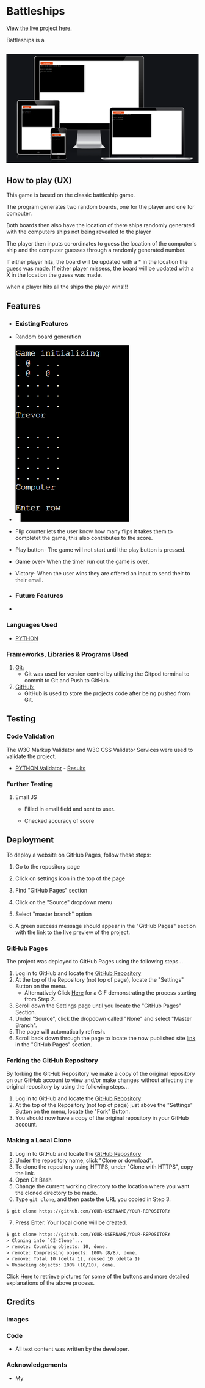 <h1 align="left">Battleships</h1>

[View the live project here.](https://battle-ships-p3.herokuapp.com/)

Battleships is a 
<h2 align ="center"><img src="images/imageswebsite.png"></h2>

## How to play (UX)


 This game is based on the classic battleship game.

 The program generates two random boards, one for the player and one for
  computer.

 Both boards then also have the location of there ships randomly generated
 with the computers ships not being revealed to the player

 The player then inputs co-ordinates to guess the location of the computer's ship and the 
 computer guesses through a randomly generated number.

 If either player hits, the board will be updated with a * in the location the guess was made.
 If either player missess, the board will be updated with a X in the location the guess was made.

 when a player hits all the ships the player wins!!!




    

    
## Features


- ### Existing Features

- Random board generation


- <img src="images/random-board.png">

- Flip counter lets the user know how many flips it takes them to completet the game, this also contributes to the score.
- Play button- The game will not start until the play button is pressed.
- Game over- When the timer run out the game is over.
- Victory- When the user wins they are offered an input to send their to their email.
  

- ### Future Features

- 
### Languages Used

-   [PYTHON](https://en.wikipedia.org/wiki/Python_(programming_language))

### Frameworks, Libraries & Programs Used
    

1. [Git:](https://git-scm.com/)
    - Git was used for version control by utilizing the Gitpod terminal to commit to Git and Push to GitHub.
1. [GitHub:](https://github.com/)
    - GitHub is used to store the projects code after being pushed from Git.

    


## Testing
### Code Validation

The W3C Markup Validator and W3C CSS Validator Services were used to validate the project.

-   [PYTHON Validator](http://pep8online.com/) - [Results](readme-images/HTMLvalidator-w3.png)
     
     
### Further Testing

 1. Email JS

      -  Filled in email field and sent to user.

      -  Checked accuracy of score


## Deployment

To deploy a website on GitHub Pages, follow these steps:

   1. Go to the repository page

   2. Click on settings icon in the top of the page
   
   3. Find "GitHub Pages" section

   4. Click on the "Source" dropdown menu

   5. Select "master branch" option

   6. A green success message should appear in the "GitHub Pages" section with the link to the live preview of the project.

### GitHub Pages

The project was deployed to GitHub Pages using the following steps...

 1. Log in to GitHub and locate the [GitHub Repository](https://github.com/)
 2. At the top of the Repository (not top of page), locate the "Settings" Button on the menu.
    - Alternatively Click [Here](https://raw.githubusercontent.com/) for a GIF demonstrating the process starting from Step 2.
 3. Scroll down the Settings page until you locate the "GitHub Pages" Section.
 4. Under "Source", click the dropdown called "None" and select "Master Branch".
 5. The page will automatically refresh.
 6. Scroll back down through the page to locate the now published site [link](https://github.com) in the "GitHub Pages" section.

### Forking the GitHub Repository

By forking the GitHub Repository we make a copy of the original repository on our GitHub account to view and/or make changes without affecting the original repository by using the following steps...

1. Log in to GitHub and locate the [GitHub Repository](https://github.com/)
2. At the top of the Repository (not top of page) just above the "Settings" Button on the menu, locate the "Fork" Button.
3. You should now have a copy of the original repository in your GitHub account.

### Making a Local Clone

1. Log in to GitHub and locate the [GitHub Repository](https://github.com/)
2. Under the repository name, click "Clone or download".
3. To clone the repository using HTTPS, under "Clone with HTTPS", copy the link.
4. Open Git Bash
5. Change the current working directory to the location where you want the cloned directory to be made.
6. Type `git clone`, and then paste the URL you copied in Step 3.

```
$ git clone https://github.com/YOUR-USERNAME/YOUR-REPOSITORY
```

7. Press Enter. Your local clone will be created.

```
$ git clone https://github.com/YOUR-USERNAME/YOUR-REPOSITORY
> Cloning into `CI-Clone`...
> remote: Counting objects: 10, done.
> remote: Compressing objects: 100% (8/8), done.
> remove: Total 10 (delta 1), reused 10 (delta 1)
> Unpacking objects: 100% (10/10), done.
```

Click [Here](https://help.github.com/en/github/creating-cloning-and-archiving-repositories/cloning-a-repository#cloning-a-repository-to-github-desktop) to retrieve pictures for some of the buttons and more detailed explanations of the above process.

## Credits

### images


 

### Code



-  All text content was written by the developer.

### Acknowledgements

-   My 